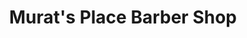---
title: "Murat's Place Barber Shop"
url: /grimsby/murats-place-barber-shop/
shop: hairdresser
---